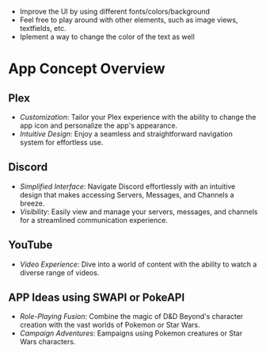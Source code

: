 - Improve the UI by using different fonts/colors/background
- Feel free to play around with other elements, such as image views, textfields, etc.
- Iplement a way to change the color of the text as well

# App Concept Overview

## Plex
- *Customization*: Tailor your Plex experience with the ability to change the app icon and personalize the app's appearance.
- *Intuitive Design*: Enjoy a seamless and straightforward navigation system for effortless use.

## Discord
- *Simplified Interface*: Navigate Discord effortlessly with an intuitive design that makes accessing Servers, Messages, and Channels a breeze.
- *Visibility*: Easily view and manage your servers, messages, and channels for a streamlined communication experience.

## YouTube
- *Video Experience*: Dive into a world of content with the ability to watch a diverse range of videos.

## APP Ideas using SWAPI or PokeAPI 
- *Role-Playing Fusion*: Combine the magic of D&D Beyond's character creation with the vast worlds of Pokemon or Star Wars.
- *Campaign Adventures*: Eampaigns using Pokemon creatures or Star Wars characters.
